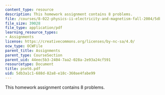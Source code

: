 ```yaml
---
content_type: resource
description: This homework assignment contains 8 problems.
file: /courses/8-022-physics-ii-electricity-and-magnetism-fall-2004/5db3a1c1688d82a8e18c360ae4fabe99_pset6.pdf
file_size: 39028
file_type: application/pdf
learning_resource_types:
- Assignments
license: https://creativecommons.org/licenses/by-nc-sa/4.0/
ocw_type: OCWFile
parent_title: Assignments
parent_type: CourseSection
parent_uid: 44eec5b3-2404-7aa2-028a-2e93a24cf591
resourcetype: Document
title: pset6.pdf
uid: 5db3a1c1-688d-82a8-e18c-360ae4fabe99
---
```

This homework assignment contains 8 problems.